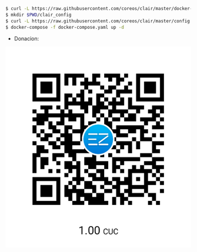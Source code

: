 ```bash
$ curl -L https://raw.githubusercontent.com/coreos/clair/master/docker-compose.yaml.sample -o $PWD/docker-compose.yaml
$ mkdir $PWD/clair_config
$ curl -L https://raw.githubusercontent.com/coreos/clair/master/config.yaml.sample -o $PWD/clair_config/config.yaml
$ docker-compose -f docker-compose.yaml up -d
```

* Donacion:

![Donacion](../.donacion.png)